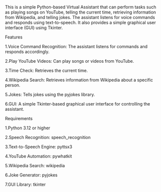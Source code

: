 This is a simple Python-based Virtual Assistant that can perform tasks such as playing songs on YouTube, telling the current time, retrieving information from Wikipedia, and telling jokes. 
The assistant listens for voice commands and responds using text-to-speech. It also provides a simple graphical user interface (GUI) using Tkinter.

Features

1.Voice Command Recognition: The assistant listens for commands and responds accordingly.

2.Play YouTube Videos: Can play songs or videos from YouTube.

3.Time Check: Retrieves the current time.

4.Wikipedia Search: Retrieves information from Wikipedia about a specific person.

5.Jokes: Tells jokes using the pyjokes library.

6.GUI: A simple Tkinter-based graphical user interface for controlling the assistant.

Requirements

1.Python 3.12 or higher

2.Speech Recognition: speech_recognition

3.Text-to-Speech Engine: pyttsx3

4.YouTube Automation: pywhatkit

5.Wikipedia Search: wikipedia

6.Joke Generator: pyjokes

7.GUI Library: tkinter
